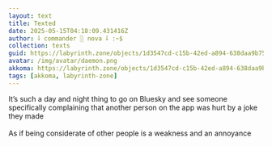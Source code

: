 ```yaml
---
layout: text
title: Texted
date: 2025-05-15T04:18:09.431416Z
author: ⸸ commander ░ nova ⸸ :~$
collection: texts
guid: https://labyrinth.zone/objects/1d3547cd-c15b-42ed-a894-638daa9b7555
avatar: /img/avatar/daemon.png
akkoma: https://labyrinth.zone/objects/1d3547cd-c15b-42ed-a894-638daa9b7555
tags: [akkoma, labyrinth-zone]
---
```


<p>It’s such a day and night thing to go on Bluesky and see someone specifically complaining that another person on the app was hurt by a joke they made <br><br>As if being considerate of other people is a weakness and an annoyance</p>